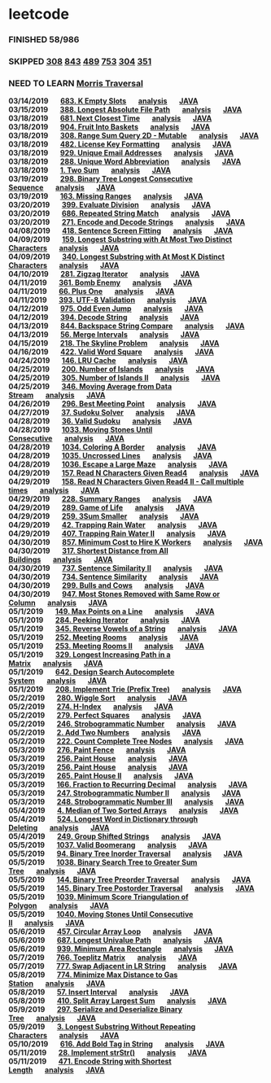 # leetcode
### **FINISHED 58/986**
### **SKIPPED [308](https://leetcode.com/problems/range-sum-query-2d-mutable/) [843](https://leetcode.com/problems/guess-the-word/) [489](https://leetcode.com/problems/robot-room-cleaner/) [753](https://leetcode.com/problems/cracking-the-safe/) [304](https://leetcode.com/problems/range-sum-query-2d-immutable/) [351](https://leetcode.com/problems/android-unlock-patterns/)**
### **NEED TO LEARN  [Morris Traversal](https://leetcode.com/problems/binary-tree-inorder-traversal/solution/)**
**03/14/2019**&nbsp;&nbsp;&nbsp;&nbsp;&nbsp;&nbsp;**[683. K Empty Slots](https://leetcode.com/problems/k-empty-slots/)**&nbsp;&nbsp;&nbsp;&nbsp;&nbsp;&nbsp;**[analysis](2019/mar/3.14.md)**&nbsp;&nbsp;&nbsp;&nbsp;&nbsp;&nbsp;**[JAVA](code/java/Solution_683.java)** <br />
**03/15/2019**&nbsp;&nbsp;&nbsp;&nbsp;&nbsp;&nbsp;**[388. Longest Absolute File Path](https://leetcode.com/problems/longest-absolute-file-path/)**&nbsp;&nbsp;&nbsp;&nbsp;&nbsp;&nbsp;**[analysis](2019/mar/3.15.md)**&nbsp;&nbsp;&nbsp;&nbsp;&nbsp;&nbsp;**[JAVA](code/java/Solution_388.java)**<br />
**03/18/2019**&nbsp;&nbsp;&nbsp;&nbsp;&nbsp;&nbsp;**[681. Next Closest Time](https://leetcode.com/problems/next-closest-time)**&nbsp;&nbsp;&nbsp;&nbsp;&nbsp;&nbsp;**[analysis](2019/mar/3.18.md)**&nbsp;&nbsp;&nbsp;&nbsp;&nbsp;&nbsp;**[JAVA](code/java/Solution_681.java)**<br />
**03/18/2019**&nbsp;&nbsp;&nbsp;&nbsp;&nbsp;&nbsp;**[904. Fruit Into Baskets](https://leetcode.com/problems/fruit-into-baskets/)**&nbsp;&nbsp;&nbsp;&nbsp;&nbsp;&nbsp;**[analysis](2019/mar/3.18-1.md)**&nbsp;&nbsp;&nbsp;&nbsp;&nbsp;&nbsp;**[JAVA](code/java/Solution_904.java)**<br />
**03/18/2019**&nbsp;&nbsp;&nbsp;&nbsp;&nbsp;&nbsp;**[308. Range Sum Query 2D - Mutable](https://leetcode.com/problems/range-sum-query-2d-mutable/)**&nbsp;&nbsp;&nbsp;&nbsp;&nbsp;&nbsp;**[analysis](2019/mar/3.18-2.md)**&nbsp;&nbsp;&nbsp;&nbsp;&nbsp;&nbsp;**[JAVA](code/java/Solution_308.java)**<br />
**03/18/2019**&nbsp;&nbsp;&nbsp;&nbsp;&nbsp;&nbsp;**[482. License Key Formatting](https://leetcode.com/problems/license-key-formatting/)**&nbsp;&nbsp;&nbsp;&nbsp;&nbsp;&nbsp;**[analysis](2019/mar/3.18-3.md)**&nbsp;&nbsp;&nbsp;&nbsp;&nbsp;&nbsp;**[JAVA](code/java/Solution_482.java)**<br />
**03/18/2019**&nbsp;&nbsp;&nbsp;&nbsp;&nbsp;&nbsp;**[929. Unique Email Addresses](https://leetcode.com/problems/unique-email-addresses/)**&nbsp;&nbsp;&nbsp;&nbsp;&nbsp;&nbsp;**[analysis](2019/mar/3.18-4.md)**&nbsp;&nbsp;&nbsp;&nbsp;&nbsp;&nbsp;**[JAVA](code/java/Solution_929.java)**<br />
**03/18/2019**&nbsp;&nbsp;&nbsp;&nbsp;&nbsp;&nbsp;**[288. Unique Word Abbreviation](https://leetcode.com/problems/unique-word-abbreviation/)**&nbsp;&nbsp;&nbsp;&nbsp;&nbsp;&nbsp;**[analysis](2019/mar/3.18-5.md)**&nbsp;&nbsp;&nbsp;&nbsp;&nbsp;&nbsp;**[JAVA](code/java/Solution_288.java)**<br />
**03/18/2019**&nbsp;&nbsp;&nbsp;&nbsp;&nbsp;&nbsp;**[1. Two Sum](https://leetcode.com/problems/two-sum/)**&nbsp;&nbsp;&nbsp;&nbsp;&nbsp;&nbsp;**[analysis](2019/mar/3.18-6.md)**&nbsp;&nbsp;&nbsp;&nbsp;&nbsp;&nbsp;**[JAVA](code/java/Solution_1.java)**<br />
**03/19/2019**&nbsp;&nbsp;&nbsp;&nbsp;&nbsp;&nbsp;**[298. Binary Tree Longest Consecutive Sequence](https://leetcode.com/problems/binary-tree-longest-consecutive-sequence/)**&nbsp;&nbsp;&nbsp;&nbsp;&nbsp;&nbsp;**[analysis](2019/mar/3.19.md)**&nbsp;&nbsp;&nbsp;&nbsp;&nbsp;&nbsp;**[JAVA](code/java/Solution_298.java)**<br />
**03/19/2019**&nbsp;&nbsp;&nbsp;&nbsp;&nbsp;&nbsp;**[163. Missing Ranges](https://leetcode.com/problems/missing-ranges/)**&nbsp;&nbsp;&nbsp;&nbsp;&nbsp;&nbsp;**[analysis](2019/mar/3.19-1.md)**&nbsp;&nbsp;&nbsp;&nbsp;&nbsp;&nbsp;**[JAVA](code/java/Solution_163.java)**<br />
**03/20/2019**&nbsp;&nbsp;&nbsp;&nbsp;&nbsp;&nbsp;**[399. Evaluate Division](https://leetcode.com/problems/evaluate-division/)**&nbsp;&nbsp;&nbsp;&nbsp;&nbsp;&nbsp;**[analysis](2019/mar/3.20.md)**&nbsp;&nbsp;&nbsp;&nbsp;&nbsp;&nbsp;**[JAVA](code/java/Solution_399.java)**<br />
**03/20/2019**&nbsp;&nbsp;&nbsp;&nbsp;&nbsp;&nbsp;**[686. Repeated String Match](https://leetcode.com/problems/repeated-string-match/)**&nbsp;&nbsp;&nbsp;&nbsp;&nbsp;&nbsp;**[analysis](2019/mar/3.20-1.md)**&nbsp;&nbsp;&nbsp;&nbsp;&nbsp;&nbsp;**[JAVA](code/java/Solution_686.java)**<br />
**03/20/2019**&nbsp;&nbsp;&nbsp;&nbsp;&nbsp;&nbsp;**[271. Encode and Decode Strings](https://leetcode.com/problems/encode-and-decode-strings/)**&nbsp;&nbsp;&nbsp;&nbsp;&nbsp;&nbsp;**[analysis](2019/mar/3.20-2.md)**&nbsp;&nbsp;&nbsp;&nbsp;&nbsp;&nbsp;**[JAVA](code/java/Solution_271.java)**<br />
**04/08/2019**&nbsp;&nbsp;&nbsp;&nbsp;&nbsp;&nbsp;**[418. Sentence Screen Fitting](https://leetcode.com/problems/sentence-screen-fitting/)**&nbsp;&nbsp;&nbsp;&nbsp;&nbsp;&nbsp;**[analysis](2019/apr/4.8.md)**&nbsp;&nbsp;&nbsp;&nbsp;&nbsp;&nbsp;**[JAVA](code/java/Solution_418.java)**<br />
**04/09/2019**&nbsp;&nbsp;&nbsp;&nbsp;&nbsp;&nbsp;**[159. Longest Substring with At Most Two Distinct Characters](https://leetcode.com/problems/longest-substring-with-at-most-two-distinct-characters/)**&nbsp;&nbsp;&nbsp;&nbsp;&nbsp;&nbsp;**[analysis](2019/apr/4.9.md)**&nbsp;&nbsp;&nbsp;&nbsp;&nbsp;&nbsp;**[JAVA](code/java/Solution_159.java)**<br />
**04/09/2019**&nbsp;&nbsp;&nbsp;&nbsp;&nbsp;&nbsp;**[340. Longest Substring with At Most K Distinct Characters](https://leetcode.com/problems/longest-substring-with-at-most-k-distinct-characters/)**&nbsp;&nbsp;&nbsp;&nbsp;&nbsp;&nbsp;**[analysis](2019/apr/4.9.md)**&nbsp;&nbsp;&nbsp;&nbsp;&nbsp;&nbsp;**[JAVA](code/java/Solution_340.java)**<br />
**04/10/2019**&nbsp;&nbsp;&nbsp;&nbsp;&nbsp;&nbsp;**[281. Zigzag Iterator](https://leetcode.com/problems/zigzag-iterator/)**&nbsp;&nbsp;&nbsp;&nbsp;&nbsp;&nbsp;**[analysis](2019/apr/4.10.md)**&nbsp;&nbsp;&nbsp;&nbsp;&nbsp;&nbsp;**[JAVA](code/java/Solution_281.java)**<br />
**04/11/2019**&nbsp;&nbsp;&nbsp;&nbsp;&nbsp;&nbsp;**[361. Bomb Enemy](https://leetcode.com/problems/bomb-enemy/)**&nbsp;&nbsp;&nbsp;&nbsp;&nbsp;&nbsp;**[analysis](2019/apr/4.11.md)**&nbsp;&nbsp;&nbsp;&nbsp;&nbsp;&nbsp;**[JAVA](code/java/Solution_361.java)**<br />
**04/11/2019**&nbsp;&nbsp;&nbsp;&nbsp;&nbsp;&nbsp;**[66. Plus One](https://leetcode.com/problems/plus-one/)**&nbsp;&nbsp;&nbsp;&nbsp;&nbsp;&nbsp;**[analysis](2019/apr/4.11-1.md)**&nbsp;&nbsp;&nbsp;&nbsp;&nbsp;&nbsp;**[JAVA](code/java/Solution_66.java)**<br />
**04/11/2019**&nbsp;&nbsp;&nbsp;&nbsp;&nbsp;&nbsp;**[393. UTF-8 Validation](https://leetcode.com/problems/utf-8-validation/)**&nbsp;&nbsp;&nbsp;&nbsp;&nbsp;&nbsp;**[analysis](2019/apr/4.11-2.md)**&nbsp;&nbsp;&nbsp;&nbsp;&nbsp;&nbsp;**[JAVA](code/java/Solution_393.java)**<br />
**04/12/2019**&nbsp;&nbsp;&nbsp;&nbsp;&nbsp;&nbsp;**[975. Odd Even Jump](https://leetcode.com/problems/odd-even-jump/)**&nbsp;&nbsp;&nbsp;&nbsp;&nbsp;&nbsp;**[analysis](2019/apr/4.12.md)**&nbsp;&nbsp;&nbsp;&nbsp;&nbsp;&nbsp;**[JAVA](code/java/Solution_975.java)**<br />
**04/12/2019**&nbsp;&nbsp;&nbsp;&nbsp;&nbsp;&nbsp;**[394. Decode String](https://leetcode.com/problems/decode-string/)**&nbsp;&nbsp;&nbsp;&nbsp;&nbsp;&nbsp;**[analysis](2019/apr/4.12-1.md)**&nbsp;&nbsp;&nbsp;&nbsp;&nbsp;&nbsp;**[JAVA](code/java/Solution_394.java)**<br />
**04/13/2019**&nbsp;&nbsp;&nbsp;&nbsp;&nbsp;&nbsp;**[844. Backspace String Compare](https://leetcode.com/problems/backspace-string-compare/)**&nbsp;&nbsp;&nbsp;&nbsp;&nbsp;&nbsp;**[analysis](2019/apr/4.12-2.md)**&nbsp;&nbsp;&nbsp;&nbsp;&nbsp;&nbsp;**[JAVA](code/java/Solution_844.java)**<br />
**04/13/2019**&nbsp;&nbsp;&nbsp;&nbsp;&nbsp;&nbsp;**[56. Merge Intervals](https://leetcode.com/problems/merge-intervals/)**&nbsp;&nbsp;&nbsp;&nbsp;&nbsp;&nbsp;**[analysis](2019/apr/4.13.md)**&nbsp;&nbsp;&nbsp;&nbsp;&nbsp;&nbsp;**[JAVA](code/java/Solution_56.java)**<br />
**04/15/2019**&nbsp;&nbsp;&nbsp;&nbsp;&nbsp;&nbsp;**[218. The Skyline Problem](https://leetcode.com/problems/the-skyline-problem/)**&nbsp;&nbsp;&nbsp;&nbsp;&nbsp;&nbsp;**[analysis](2019/apr/4.15.md)**&nbsp;&nbsp;&nbsp;&nbsp;&nbsp;&nbsp;**[JAVA](code/java/Solution_218.java)**<br />
**04/16/2019**&nbsp;&nbsp;&nbsp;&nbsp;&nbsp;&nbsp;**[422. Valid Word Square](https://leetcode.com/problems/valid-word-square/)**&nbsp;&nbsp;&nbsp;&nbsp;&nbsp;&nbsp;**[analysis](2019/apr/4.16.md)**&nbsp;&nbsp;&nbsp;&nbsp;&nbsp;&nbsp;**[JAVA](code/java/Solution_422.java)**<br />
**04/24/2019**&nbsp;&nbsp;&nbsp;&nbsp;&nbsp;&nbsp;**[146. LRU Cache](https://leetcode.com/problems/lru-cache/)**&nbsp;&nbsp;&nbsp;&nbsp;&nbsp;&nbsp;**[analysis](2019/apr/4.24.md)**&nbsp;&nbsp;&nbsp;&nbsp;&nbsp;&nbsp;**[JAVA](code/java/Solution_146.java)**<br />
**04/25/2019**&nbsp;&nbsp;&nbsp;&nbsp;&nbsp;&nbsp;**[200. Number of Islands](https://leetcode.com/problems/number-of-islands/)**&nbsp;&nbsp;&nbsp;&nbsp;&nbsp;&nbsp;**[analysis](2019/apr/4.25.md)**&nbsp;&nbsp;&nbsp;&nbsp;&nbsp;&nbsp;**[JAVA](code/java/Solution_200.java)**<br />
**04/25/2019**&nbsp;&nbsp;&nbsp;&nbsp;&nbsp;&nbsp;**[305. Number of Islands II](https://leetcode.com/problems/number-of-islands-ii/)**&nbsp;&nbsp;&nbsp;&nbsp;&nbsp;&nbsp;**[analysis](2019/apr/4.25-1.md)**&nbsp;&nbsp;&nbsp;&nbsp;&nbsp;&nbsp;**[JAVA](code/java/Solution_305.java)**<br />
**04/25/2019**&nbsp;&nbsp;&nbsp;&nbsp;&nbsp;&nbsp;**[346. Moving Average from Data Stream](https://leetcode.com/problems/number-of-islands-ii/)**&nbsp;&nbsp;&nbsp;&nbsp;&nbsp;&nbsp;**[analysis](2019/apr/4.25-2.md)**&nbsp;&nbsp;&nbsp;&nbsp;&nbsp;&nbsp;**[JAVA](code/java/Solution_346.java)**<br />
**04/26/2019**&nbsp;&nbsp;&nbsp;&nbsp;&nbsp;&nbsp;**[296. Best Meeting Point](https://leetcode.com/problems/best-meeting-point/)**&nbsp;&nbsp;&nbsp;&nbsp;&nbsp;&nbsp;**[analysis](2019/apr/4.26.md)**&nbsp;&nbsp;&nbsp;&nbsp;&nbsp;&nbsp;**[JAVA](code/java/Solution_296.java)**<br />
**04/27/2019**&nbsp;&nbsp;&nbsp;&nbsp;&nbsp;&nbsp;**[37. Sudoku Solver](https://leetcode.com/problems/sudoku-solver/)**&nbsp;&nbsp;&nbsp;&nbsp;&nbsp;&nbsp;**[analysis](2019/apr/4.27.md)**&nbsp;&nbsp;&nbsp;&nbsp;&nbsp;&nbsp;**[JAVA](code/java/Solution_37.java)**<br />
**04/28/2019**&nbsp;&nbsp;&nbsp;&nbsp;&nbsp;&nbsp;**[36. Valid Sudoku](https://leetcode.com/problems/valid-sudoku/)**&nbsp;&nbsp;&nbsp;&nbsp;&nbsp;&nbsp;**[analysis](2019/apr/4.28.md)**&nbsp;&nbsp;&nbsp;&nbsp;&nbsp;&nbsp;**[JAVA](code/java/Solution_36.java)**<br />
**04/28/2019**&nbsp;&nbsp;&nbsp;&nbsp;&nbsp;&nbsp;**[1033. Moving Stones Until Consecutive](https://leetcode.com/problems/moving-stones-until-consecutive/)**&nbsp;&nbsp;&nbsp;&nbsp;&nbsp;&nbsp;**[analysis](2019/apr/4.28-1.md)**&nbsp;&nbsp;&nbsp;&nbsp;&nbsp;&nbsp;**[JAVA](code/java/Solution_1033.java)**<br />
**04/28/2019**&nbsp;&nbsp;&nbsp;&nbsp;&nbsp;&nbsp;**[1034. Coloring A Border](https://leetcode.com/problems/coloring-a-border/)**&nbsp;&nbsp;&nbsp;&nbsp;&nbsp;&nbsp;**[analysis](2019/apr/4.28-2.md)**&nbsp;&nbsp;&nbsp;&nbsp;&nbsp;&nbsp;**[JAVA](code/java/Solution_1034.java)**<br />
**04/28/2019**&nbsp;&nbsp;&nbsp;&nbsp;&nbsp;&nbsp;**[1035. Uncrossed Lines](https://leetcode.com/problems/uncrossed-lines/)**&nbsp;&nbsp;&nbsp;&nbsp;&nbsp;&nbsp;**[analysis](2019/apr/4.28-3.md)**&nbsp;&nbsp;&nbsp;&nbsp;&nbsp;&nbsp;**[JAVA](code/java/Solution_1035.java)**<br />
**04/28/2019**&nbsp;&nbsp;&nbsp;&nbsp;&nbsp;&nbsp;**[1036. Escape a Large Maze](https://leetcode.com/problems/escape-a-large-maze/)**&nbsp;&nbsp;&nbsp;&nbsp;&nbsp;&nbsp;**[analysis](2019/apr/4.28-4.md)**&nbsp;&nbsp;&nbsp;&nbsp;&nbsp;&nbsp;**[JAVA](code/java/Solution_1036.java)**<br />
**04/29/2019**&nbsp;&nbsp;&nbsp;&nbsp;&nbsp;&nbsp;**[157. Read N Characters Given Read4](https://leetcode.com/problems/read-n-characters-given-read4/)**&nbsp;&nbsp;&nbsp;&nbsp;&nbsp;&nbsp;**[analysis](2019/apr/4.29.md)**&nbsp;&nbsp;&nbsp;&nbsp;&nbsp;&nbsp;**[JAVA](code/java/Solution_157.java)**<br />
**04/29/2019**&nbsp;&nbsp;&nbsp;&nbsp;&nbsp;&nbsp;**[158. Read N Characters Given Read4 II - Call multiple times](https://leetcode.com/problems/read-n-characters-given-read4-ii-call-multiple-times/)**&nbsp;&nbsp;&nbsp;&nbsp;&nbsp;&nbsp;**[analysis](2019/apr/4.29-1.md)**&nbsp;&nbsp;&nbsp;&nbsp;&nbsp;&nbsp;**[JAVA](code/java/Solution_158.java)**<br />
**04/29/2019**&nbsp;&nbsp;&nbsp;&nbsp;&nbsp;&nbsp;**[228. Summary Ranges](https://leetcode.com/problems/summary-ranges/)**&nbsp;&nbsp;&nbsp;&nbsp;&nbsp;&nbsp;**[analysis](2019/apr/4.29-2.md)**&nbsp;&nbsp;&nbsp;&nbsp;&nbsp;&nbsp;**[JAVA](code/java/Solution_228.java)**<br />
**04/29/2019**&nbsp;&nbsp;&nbsp;&nbsp;&nbsp;&nbsp;**[289. Game of Life](https://leetcode.com/problems/game-of-life/)**&nbsp;&nbsp;&nbsp;&nbsp;&nbsp;&nbsp;**[analysis](2019/apr/4.29-3.md)**&nbsp;&nbsp;&nbsp;&nbsp;&nbsp;&nbsp;**[JAVA](code/java/Solution_289.java)**<br />
**04/29/2019**&nbsp;&nbsp;&nbsp;&nbsp;&nbsp;&nbsp;**[259. 3Sum Smaller](https://leetcode.com/problems/3sum-smaller/)**&nbsp;&nbsp;&nbsp;&nbsp;&nbsp;&nbsp;**[analysis](2019/apr/4.29-4.md)**&nbsp;&nbsp;&nbsp;&nbsp;&nbsp;&nbsp;**[JAVA](code/java/Solution_259.java)**<br />
**04/29/2019**&nbsp;&nbsp;&nbsp;&nbsp;&nbsp;&nbsp;**[42. Trapping Rain Water](https://leetcode.com/problems/trapping-rain-water/)**&nbsp;&nbsp;&nbsp;&nbsp;&nbsp;&nbsp;**[analysis](2019/apr/4.29-5.md)**&nbsp;&nbsp;&nbsp;&nbsp;&nbsp;&nbsp;**[JAVA](code/java/Solution_42.java)**<br />
**04/29/2019**&nbsp;&nbsp;&nbsp;&nbsp;&nbsp;&nbsp;**[407. Trapping Rain Water II](https://leetcode.com/problems/trapping-rain-water-ii/)**&nbsp;&nbsp;&nbsp;&nbsp;&nbsp;&nbsp;**[analysis](2019/apr/4.29-6.md)**&nbsp;&nbsp;&nbsp;&nbsp;&nbsp;&nbsp;**[JAVA](code/java/Solution_407.java)**<br />
**04/30/2019**&nbsp;&nbsp;&nbsp;&nbsp;&nbsp;&nbsp;**[857. Minimum Cost to Hire K Workers](https://leetcode.com/problems/minimum-cost-to-hire-k-workers/)**&nbsp;&nbsp;&nbsp;&nbsp;&nbsp;&nbsp;**[analysis](2019/apr/4.30.md)**&nbsp;&nbsp;&nbsp;&nbsp;&nbsp;&nbsp;**[JAVA](code/java/Solution_857.java)**<br />
**04/30/2019**&nbsp;&nbsp;&nbsp;&nbsp;&nbsp;&nbsp;**[317. Shortest Distance from All Buildings](https://leetcode.com/problems/shortest-distance-from-all-buildings/)**&nbsp;&nbsp;&nbsp;&nbsp;&nbsp;&nbsp;**[analysis](2019/apr/4.30-1.md)**&nbsp;&nbsp;&nbsp;&nbsp;&nbsp;&nbsp;**[JAVA](code/java/Solution_317.java)**<br />
**04/30/2019**&nbsp;&nbsp;&nbsp;&nbsp;&nbsp;&nbsp;**[737. Sentence Similarity II](https://leetcode.com/problems/sentence-similarity-ii/)**&nbsp;&nbsp;&nbsp;&nbsp;&nbsp;&nbsp;**[analysis](2019/apr/4.30-2.md)**&nbsp;&nbsp;&nbsp;&nbsp;&nbsp;&nbsp;**[JAVA](code/java/Solution_737.java)**<br />
**04/30/2019**&nbsp;&nbsp;&nbsp;&nbsp;&nbsp;&nbsp;**[734. Sentence Similarity](https://leetcode.com/problems/sentence-similarity/)**&nbsp;&nbsp;&nbsp;&nbsp;&nbsp;&nbsp;**[analysis](2019/apr/4.30-3.md)**&nbsp;&nbsp;&nbsp;&nbsp;&nbsp;&nbsp;**[JAVA](code/java/Solution_734.java)**<br />
**04/30/2019**&nbsp;&nbsp;&nbsp;&nbsp;&nbsp;&nbsp;**[299. Bulls and Cows](https://leetcode.com/problems/bulls-and-cows/)**&nbsp;&nbsp;&nbsp;&nbsp;&nbsp;&nbsp;**[analysis](2019/apr/4.30-4.md)**&nbsp;&nbsp;&nbsp;&nbsp;&nbsp;&nbsp;**[JAVA](code/java/Solution_299.java)**<br />
**04/30/2019**&nbsp;&nbsp;&nbsp;&nbsp;&nbsp;&nbsp;**[947. Most Stones Removed with Same Row or Column](https://leetcode.com/problems/most-stones-removed-with-same-row-or-column/)**&nbsp;&nbsp;&nbsp;&nbsp;&nbsp;&nbsp;**[analysis](2019/apr/4.30-5.md)**&nbsp;&nbsp;&nbsp;&nbsp;&nbsp;&nbsp;**[JAVA](code/java/Solution_947.java)**<br />
**05/1/2019**&nbsp;&nbsp;&nbsp;&nbsp;&nbsp;&nbsp;**[149. Max Points on a Line](https://leetcode.com/problems/max-points-on-a-line/)**&nbsp;&nbsp;&nbsp;&nbsp;&nbsp;&nbsp;**[analysis](2019/apr/5.1.md)**&nbsp;&nbsp;&nbsp;&nbsp;&nbsp;&nbsp;**[JAVA](code/java/Solution_149.java)**<br />
**05/1/2019**&nbsp;&nbsp;&nbsp;&nbsp;&nbsp;&nbsp;**[284. Peeking Iterator](https://leetcode.com/problems/peeking-iterator/)**&nbsp;&nbsp;&nbsp;&nbsp;&nbsp;&nbsp;**[analysis](2019/apr/5.1-1.md)**&nbsp;&nbsp;&nbsp;&nbsp;&nbsp;&nbsp;**[JAVA](code/java/Solution_284.java)**<br />
**05/1/2019**&nbsp;&nbsp;&nbsp;&nbsp;&nbsp;&nbsp;**[345. Reverse Vowels of a String](https://leetcode.com/problems/reverse-vowels-of-a-string/)**&nbsp;&nbsp;&nbsp;&nbsp;&nbsp;&nbsp;**[analysis](2019/apr/5.1-2.md)**&nbsp;&nbsp;&nbsp;&nbsp;&nbsp;&nbsp;**[JAVA](code/java/Solution_345.java)**<br />
**05/1/2019**&nbsp;&nbsp;&nbsp;&nbsp;&nbsp;&nbsp;**[252. Meeting Rooms](https://leetcode.com/problems/meeting-rooms/)**&nbsp;&nbsp;&nbsp;&nbsp;&nbsp;&nbsp;**[analysis](2019/apr/5.1-3.md)**&nbsp;&nbsp;&nbsp;&nbsp;&nbsp;&nbsp;**[JAVA](code/java/Solution_252.java)**<br />
**05/1/2019**&nbsp;&nbsp;&nbsp;&nbsp;&nbsp;&nbsp;**[253. Meeting Rooms II](https://leetcode.com/problems/meeting-rooms-ii/)**&nbsp;&nbsp;&nbsp;&nbsp;&nbsp;&nbsp;**[analysis](2019/apr/5.1-4.md)**&nbsp;&nbsp;&nbsp;&nbsp;&nbsp;&nbsp;**[JAVA](code/java/Solution_253.java)**<br />
**05/1/2019**&nbsp;&nbsp;&nbsp;&nbsp;&nbsp;&nbsp;**[329. Longest Increasing Path in a Matrix](https://leetcode.com/problems/longest-increasing-path-in-a-matrix/)**&nbsp;&nbsp;&nbsp;&nbsp;&nbsp;&nbsp;**[analysis](2019/apr/5.1-5.md)**&nbsp;&nbsp;&nbsp;&nbsp;&nbsp;&nbsp;**[JAVA](code/java/Solution_329.java)**<br />
**05/1/2019**&nbsp;&nbsp;&nbsp;&nbsp;&nbsp;&nbsp;**[642. Design Search Autocomplete System](https://leetcode.com/problems/design-search-autocomplete-system/)**&nbsp;&nbsp;&nbsp;&nbsp;&nbsp;&nbsp;**[analysis](2019/apr/5.1-6.md)**&nbsp;&nbsp;&nbsp;&nbsp;&nbsp;&nbsp;**[JAVA](code/java/Solution_642.java)**<br />
**05/1/2019**&nbsp;&nbsp;&nbsp;&nbsp;&nbsp;&nbsp;**[208. Implement Trie (Prefix Tree)](https://leetcode.com/problems/implement-trie-prefix-tree/)**&nbsp;&nbsp;&nbsp;&nbsp;&nbsp;&nbsp;**[analysis](2019/apr/5.1-7.md)**&nbsp;&nbsp;&nbsp;&nbsp;&nbsp;&nbsp;**[JAVA](code/java/Solution_208.java)**<br />
**05/2/2019**&nbsp;&nbsp;&nbsp;&nbsp;&nbsp;&nbsp;**[280. Wiggle Sort](https://leetcode.com/problems/wiggle-sort/)**&nbsp;&nbsp;&nbsp;&nbsp;&nbsp;&nbsp;**[analysis](2019/apr/5.2.md)**&nbsp;&nbsp;&nbsp;&nbsp;&nbsp;&nbsp;**[JAVA](code/java/Solution_280.java)**<br />
**05/2/2019**&nbsp;&nbsp;&nbsp;&nbsp;&nbsp;&nbsp;**[274. H-Index](https://leetcode.com/problems/h-index/)**&nbsp;&nbsp;&nbsp;&nbsp;&nbsp;&nbsp;**[analysis](2019/apr/5.2-1.md)**&nbsp;&nbsp;&nbsp;&nbsp;&nbsp;&nbsp;**[JAVA](code/java/Solution_274.java)**<br />
**05/2/2019**&nbsp;&nbsp;&nbsp;&nbsp;&nbsp;&nbsp;**[279. Perfect Squares](https://leetcode.com/problems/perfect-squares/)**&nbsp;&nbsp;&nbsp;&nbsp;&nbsp;&nbsp;**[analysis](2019/apr/5.2-2.md)**&nbsp;&nbsp;&nbsp;&nbsp;&nbsp;&nbsp;**[JAVA](code/java/Solution_279.java)**<br />
**05/2/2019**&nbsp;&nbsp;&nbsp;&nbsp;&nbsp;&nbsp;**[246. Strobogrammatic Number](https://leetcode.com/problems/strobogrammatic-number/)**&nbsp;&nbsp;&nbsp;&nbsp;&nbsp;&nbsp;**[analysis](2019/apr/5.2-3.md)**&nbsp;&nbsp;&nbsp;&nbsp;&nbsp;&nbsp;**[JAVA](code/java/Solution_246.java)**<br />
**05/2/2019**&nbsp;&nbsp;&nbsp;&nbsp;&nbsp;&nbsp;**[2. Add Two Numbers](https://leetcode.com/problems/add-two-numbers/)**&nbsp;&nbsp;&nbsp;&nbsp;&nbsp;&nbsp;**[analysis](2019/apr/5.2-4.md)**&nbsp;&nbsp;&nbsp;&nbsp;&nbsp;&nbsp;**[JAVA](code/java/Solution_2.java)**<br />
**05/2/2019**&nbsp;&nbsp;&nbsp;&nbsp;&nbsp;&nbsp;**[222. Count Complete Tree Nodes](https://leetcode.com/problems/count-complete-tree-nodes/)**&nbsp;&nbsp;&nbsp;&nbsp;&nbsp;&nbsp;**[analysis](2019/apr/5.2-5.md)**&nbsp;&nbsp;&nbsp;&nbsp;&nbsp;&nbsp;**[JAVA](code/java/Solution_222.java)**<br />
**05/3/2019**&nbsp;&nbsp;&nbsp;&nbsp;&nbsp;&nbsp;**[276. Paint Fence](https://leetcode.com/problems/paint-fence/)**&nbsp;&nbsp;&nbsp;&nbsp;&nbsp;&nbsp;**[analysis](2019/apr/5.3.md)**&nbsp;&nbsp;&nbsp;&nbsp;&nbsp;&nbsp;**[JAVA](code/java/Solution_276.java)**<br />
**05/3/2019**&nbsp;&nbsp;&nbsp;&nbsp;&nbsp;&nbsp;**[256. Paint House](https://leetcode.com/problems/paint-house/)**&nbsp;&nbsp;&nbsp;&nbsp;&nbsp;&nbsp;**[analysis](2019/apr/5.3-1.md)**&nbsp;&nbsp;&nbsp;&nbsp;&nbsp;&nbsp;**[JAVA](code/java/Solution_256.java)**<br />
**05/3/2019**&nbsp;&nbsp;&nbsp;&nbsp;&nbsp;&nbsp;**[256. Paint House](https://leetcode.com/problems/paint-house/)**&nbsp;&nbsp;&nbsp;&nbsp;&nbsp;&nbsp;**[analysis](2019/apr/5.3-1.md)**&nbsp;&nbsp;&nbsp;&nbsp;&nbsp;&nbsp;**[JAVA](code/java/Solution_256.java)**<br />
**05/3/2019**&nbsp;&nbsp;&nbsp;&nbsp;&nbsp;&nbsp;**[265. Paint House II](https://leetcode.com/problems/paint-house-ii/)**&nbsp;&nbsp;&nbsp;&nbsp;&nbsp;&nbsp;**[analysis](2019/apr/5.3-2.md)**&nbsp;&nbsp;&nbsp;&nbsp;&nbsp;&nbsp;**[JAVA](code/java/Solution_265.java)**<br />
**05/3/2019**&nbsp;&nbsp;&nbsp;&nbsp;&nbsp;&nbsp;**[166. Fraction to Recurring Decimal](https://leetcode.com/problems/fraction-to-recurring-decimal/)**&nbsp;&nbsp;&nbsp;&nbsp;&nbsp;&nbsp;**[analysis](2019/apr/5.3-3.md)**&nbsp;&nbsp;&nbsp;&nbsp;&nbsp;&nbsp;**[JAVA](code/java/Solution_166.java)**<br />
**05/3/2019**&nbsp;&nbsp;&nbsp;&nbsp;&nbsp;&nbsp;**[247. Strobogrammatic Number II](https://leetcode.com/problems/strobogrammatic-number-ii/)**&nbsp;&nbsp;&nbsp;&nbsp;&nbsp;&nbsp;**[analysis](2019/apr/5.3-4.md)**&nbsp;&nbsp;&nbsp;&nbsp;&nbsp;&nbsp;**[JAVA](code/java/Solution_247.java)**<br />
**05/3/2019**&nbsp;&nbsp;&nbsp;&nbsp;&nbsp;&nbsp;**[248. Strobogrammatic Number III](https://leetcode.com/problems/strobogrammatic-number-iii/)**&nbsp;&nbsp;&nbsp;&nbsp;&nbsp;&nbsp;**[analysis](2019/apr/5.3-5.md)**&nbsp;&nbsp;&nbsp;&nbsp;&nbsp;&nbsp;**[JAVA](code/java/Solution_248.java)**<br />
**05/4/2019**&nbsp;&nbsp;&nbsp;&nbsp;&nbsp;&nbsp;**[4. Median of Two Sorted Arrays](https://leetcode.com/problems/median-of-two-sorted-arrays/)**&nbsp;&nbsp;&nbsp;&nbsp;&nbsp;&nbsp;**[analysis](2019/apr/5.4.md)**&nbsp;&nbsp;&nbsp;&nbsp;&nbsp;&nbsp;**[JAVA](code/java/Solution_4.java)**<br />
**05/4/2019**&nbsp;&nbsp;&nbsp;&nbsp;&nbsp;&nbsp;**[524. Longest Word in Dictionary through Deleting](https://leetcode.com/problems/longest-word-in-dictionary-through-deleting/)**&nbsp;&nbsp;&nbsp;&nbsp;&nbsp;&nbsp;**[analysis](2019/apr/5.4-1.md)**&nbsp;&nbsp;&nbsp;&nbsp;&nbsp;&nbsp;**[JAVA](code/java/Solution_524.java)**<br />
**05/4/2019**&nbsp;&nbsp;&nbsp;&nbsp;&nbsp;&nbsp;**[249. Group Shifted Strings](https://leetcode.com/problems/group-shifted-strings/)**&nbsp;&nbsp;&nbsp;&nbsp;&nbsp;&nbsp;**[analysis](2019/apr/5.4-2.md)**&nbsp;&nbsp;&nbsp;&nbsp;&nbsp;&nbsp;**[JAVA](code/java/Solution_249.java)**<br />
**05/5/2019**&nbsp;&nbsp;&nbsp;&nbsp;&nbsp;&nbsp;**[1037. Valid Boomerang](https://leetcode.com/problems/valid-boomerang/)**&nbsp;&nbsp;&nbsp;&nbsp;&nbsp;&nbsp;**[analysis](2019/apr/5.5.md)**&nbsp;&nbsp;&nbsp;&nbsp;&nbsp;&nbsp;**[JAVA](code/java/Solution_1037.java)**<br />
**05/5/2019**&nbsp;&nbsp;&nbsp;&nbsp;&nbsp;&nbsp;**[94. Binary Tree Inorder Traversal](https://leetcode.com/problems/binary-tree-inorder-traversal/)**&nbsp;&nbsp;&nbsp;&nbsp;&nbsp;&nbsp;**[analysis](2019/apr/5.5-1.md)**&nbsp;&nbsp;&nbsp;&nbsp;&nbsp;&nbsp;**[JAVA](code/java/Solution_95.java)**<br />
**05/5/2019**&nbsp;&nbsp;&nbsp;&nbsp;&nbsp;&nbsp;**[1038. Binary Search Tree to Greater Sum Tree](https://leetcode.com/problems/binary-search-tree-to-greater-sum-tree/)**&nbsp;&nbsp;&nbsp;&nbsp;&nbsp;&nbsp;**[analysis](2019/apr/5.5-2.md)**&nbsp;&nbsp;&nbsp;&nbsp;&nbsp;&nbsp;**[JAVA](code/java/Solution_1038.java)**<br />
**05/5/2019**&nbsp;&nbsp;&nbsp;&nbsp;&nbsp;&nbsp;**[144. Binary Tree Preorder Traversal](https://leetcode.com/problems/binary-tree-preorder-traversal/)**&nbsp;&nbsp;&nbsp;&nbsp;&nbsp;&nbsp;**[analysis](2019/apr/5.5-3.md)**&nbsp;&nbsp;&nbsp;&nbsp;&nbsp;&nbsp;**[JAVA](code/java/Solution_144.java)**<br />
**05/5/2019**&nbsp;&nbsp;&nbsp;&nbsp;&nbsp;&nbsp;**[145. Binary Tree Postorder Traversal](https://leetcode.com/problems/binary-tree-postorder-traversal/)**&nbsp;&nbsp;&nbsp;&nbsp;&nbsp;&nbsp;**[analysis](2019/apr/5.5-4.md)**&nbsp;&nbsp;&nbsp;&nbsp;&nbsp;&nbsp;**[JAVA](code/java/Solution_145.java)**<br />
**05/5/2019**&nbsp;&nbsp;&nbsp;&nbsp;&nbsp;&nbsp;**[1039. Minimum Score Triangulation of Polygon](https://leetcode.com/problems/minimum-score-triangulation-of-polygon/)**&nbsp;&nbsp;&nbsp;&nbsp;&nbsp;&nbsp;**[analysis](2019/apr/5.5-5.md)**&nbsp;&nbsp;&nbsp;&nbsp;&nbsp;&nbsp;**[JAVA](code/java/Solution_1039.java)**<br />
**05/5/2019**&nbsp;&nbsp;&nbsp;&nbsp;&nbsp;&nbsp;**[1040. Moving Stones Until Consecutive II](https://leetcode.com/problems/moving-stones-until-consecutive-ii/)**&nbsp;&nbsp;&nbsp;&nbsp;&nbsp;&nbsp;**[analysis](2019/apr/5.5-6.md)**&nbsp;&nbsp;&nbsp;&nbsp;&nbsp;&nbsp;**[JAVA](code/java/Solution_1040.java)**<br />
**05/6/2019**&nbsp;&nbsp;&nbsp;&nbsp;&nbsp;&nbsp;**[457. Circular Array Loop](https://leetcode.com/problems/circular-array-loop/)**&nbsp;&nbsp;&nbsp;&nbsp;&nbsp;&nbsp;**[analysis](2019/apr/5.6.md)**&nbsp;&nbsp;&nbsp;&nbsp;&nbsp;&nbsp;**[JAVA](code/java/Solution_457.java)**<br />
**05/6/2019**&nbsp;&nbsp;&nbsp;&nbsp;&nbsp;&nbsp;**[687. Longest Univalue Path](https://leetcode.com/problems/longest-univalue-path/)**&nbsp;&nbsp;&nbsp;&nbsp;&nbsp;&nbsp;**[analysis](2019/apr/5.6-1.md)**&nbsp;&nbsp;&nbsp;&nbsp;&nbsp;&nbsp;**[JAVA](code/java/Solution_687.java)**<br />
**05/6/2019**&nbsp;&nbsp;&nbsp;&nbsp;&nbsp;&nbsp;**[939. Minimum Area Rectangle](https://leetcode.com/problems/minimum-area-rectangle/)**&nbsp;&nbsp;&nbsp;&nbsp;&nbsp;&nbsp;**[analysis](2019/apr/5.6-2.md)**&nbsp;&nbsp;&nbsp;&nbsp;&nbsp;&nbsp;**[JAVA](code/java/Solution_939.java)**<br />
**05/7/2019**&nbsp;&nbsp;&nbsp;&nbsp;&nbsp;&nbsp;**[766. Toeplitz Matrix](https://leetcode.com/problems/toeplitz-matrix/)**&nbsp;&nbsp;&nbsp;&nbsp;&nbsp;&nbsp;**[analysis](2019/apr/5.7.md)**&nbsp;&nbsp;&nbsp;&nbsp;&nbsp;&nbsp;**[JAVA](code/java/Solution_766.java)**<br />
**05/7/2019**&nbsp;&nbsp;&nbsp;&nbsp;&nbsp;&nbsp;**[777. Swap Adjacent in LR String](https://leetcode.com/problems/swap-adjacent-in-lr-string/)**&nbsp;&nbsp;&nbsp;&nbsp;&nbsp;&nbsp;**[analysis](2019/apr/5.7-1.md)**&nbsp;&nbsp;&nbsp;&nbsp;&nbsp;&nbsp;**[JAVA](code/java/Solution_777.java)**<br />
**05/8/2019**&nbsp;&nbsp;&nbsp;&nbsp;&nbsp;&nbsp;**[774. Minimize Max Distance to Gas Station](https://leetcode.com/problems/minimize-max-distance-to-gas-station/)**&nbsp;&nbsp;&nbsp;&nbsp;&nbsp;&nbsp;**[analysis](2019/apr/5.8.md)**&nbsp;&nbsp;&nbsp;&nbsp;&nbsp;&nbsp;**[JAVA](code/java/Solution_774.java)**<br />
**05/8/2019**&nbsp;&nbsp;&nbsp;&nbsp;&nbsp;&nbsp;**[57. Insert Interval](https://leetcode.com/problems/insert-interval/)**&nbsp;&nbsp;&nbsp;&nbsp;&nbsp;&nbsp;**[analysis](2019/apr/5.8-1.md)**&nbsp;&nbsp;&nbsp;&nbsp;&nbsp;&nbsp;**[JAVA](code/java/Solution_57.java)**<br />
**05/8/2019**&nbsp;&nbsp;&nbsp;&nbsp;&nbsp;&nbsp;**[410. Split Array Largest Sum](https://leetcode.com/problems/split-array-largest-sum)**&nbsp;&nbsp;&nbsp;&nbsp;&nbsp;&nbsp;**[analysis](2019/apr/5.8-2.md)**&nbsp;&nbsp;&nbsp;&nbsp;&nbsp;&nbsp;**[JAVA](code/java/Solution_410.java)**<br />
**05/9/2019**&nbsp;&nbsp;&nbsp;&nbsp;&nbsp;&nbsp;**[297. Serialize and Deserialize Binary Tree](https://leetcode.com/problems/serialize-and-deserialize-binary-tree/)**&nbsp;&nbsp;&nbsp;&nbsp;&nbsp;&nbsp;**[analysis](2019/apr/5.9.md)**&nbsp;&nbsp;&nbsp;&nbsp;&nbsp;&nbsp;**[JAVA](code/java/Solution_297.java)**<br />
**05/9/2019**&nbsp;&nbsp;&nbsp;&nbsp;&nbsp;&nbsp;**[3. Longest Substring Without Repeating Characters](https://leetcode.com/problems/longest-substring-without-repeating-characters/)**&nbsp;&nbsp;&nbsp;&nbsp;&nbsp;&nbsp;**[analysis](2019/apr/5.9-1.md)**&nbsp;&nbsp;&nbsp;&nbsp;&nbsp;&nbsp;**[JAVA](code/java/Solution_3.java)**<br />
**05/10/2019**&nbsp;&nbsp;&nbsp;&nbsp;&nbsp;&nbsp;**[616. Add Bold Tag in String](https://leetcode.com/problems/add-bold-tag-in-string)**&nbsp;&nbsp;&nbsp;&nbsp;&nbsp;&nbsp;**[analysis](2019/apr/5.10.md)**&nbsp;&nbsp;&nbsp;&nbsp;&nbsp;&nbsp;**[JAVA](code/java/Solution_616.java)**<br />
**05/11/2019**&nbsp;&nbsp;&nbsp;&nbsp;&nbsp;&nbsp;**[28. Implement strStr()](https://leetcode.com/problems/implement-strstr/)**&nbsp;&nbsp;&nbsp;&nbsp;&nbsp;&nbsp;**[analysis](2019/apr/5.11.md)**&nbsp;&nbsp;&nbsp;&nbsp;&nbsp;&nbsp;**[JAVA](code/java/Solution_28.java)**<br />
**05/11/2019**&nbsp;&nbsp;&nbsp;&nbsp;&nbsp;&nbsp;**[471. Encode String with Shortest Length](https://leetcode.com/problems/encode-string-with-shortest-length/)**&nbsp;&nbsp;&nbsp;&nbsp;&nbsp;&nbsp;**[analysis](2019/apr/5.11-1.md)**&nbsp;&nbsp;&nbsp;&nbsp;&nbsp;&nbsp;**[JAVA](code/java/Solution_471.java)**<br />







